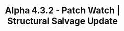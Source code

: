 ---
title: Alpha 4.3.2 - Patch Watch | Structural Salvage Update
type: OFFICIAL
tags:
  - 4-3-2
  - salvage-gameplay
publishedAt: 2025-10-03T18:20:00Z
sourceAuthor: spectrum
sourceUrl: https://robertsspaceindustries.com/spectrum/community/SC/forum/3/thread/alpha-4-3-2-patch-watch-structural-salvage-update/8310081
---